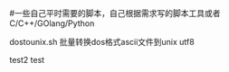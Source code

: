 #一些自己平时需要的脚本，自己根据需求写的脚本工具或者C/C++/GOlang/Python

dostounix.sh    批量转换dos格式ascii文件到unix utf8

test2
test
